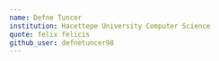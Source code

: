 ```yaml
---
name: Defne Tuncer
institution: Hacettepe University Computer Science
quote: felix felicis
github_user: defnetuncer98
---
```

